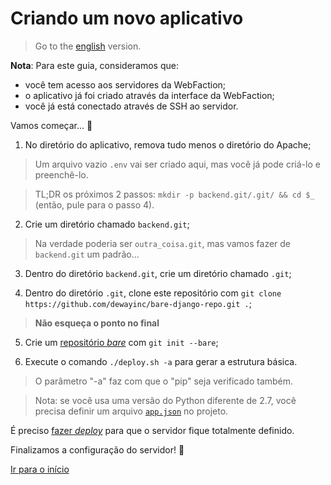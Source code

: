 # Criando um novo aplicativo

> Go to the [english][english_version] version.

**Nota**: Para este guia, consideramos que:
- você tem acesso aos servidores da WebFaction;
- o aplicativo já foi criado através da interface da WebFaction;
- você já está conectado através de SSH ao servidor.

Vamos começar... :slightly_smiling_face:

1. No diretório do aplicativo, remova tudo menos o diretório do Apache;

> Um arquivo vazio `.env` vai ser criado aqui, mas você já pode criá-lo e
preenchê-lo.

> TL;DR os próximos 2 passos: `mkdir -p backend.git/.git/ && cd $_` (então, pule
para o passo 4).

2. Crie um diretório chamado `backend.git`;

> Na verdade poderia ser `outra_coisa.git`, mas vamos fazer de `backend.git` um
padrão...

3. Dentro do diretório `backend.git`, crie um diretório chamado `.git`;

4. Dentro do diretório `.git`, clone este repositório com
`git clone https://github.com/dewayinc/bare-django-repo.git .`;

> **Não esqueça o ponto no final**

5. Crie um [repositório _bare_][bare_repo_link] com `git init --bare`;

6. Execute o comando `./deploy.sh -a` para gerar a estrutura básica.

> O parâmetro "-a" faz com que o "pip" seja verificado também.

> Nota: se você usa uma versão do Python diferente de 2.7, você precisa definir
um arquivo [`app.json`][app_json] no projeto.

É preciso [fazer _deploy_][deploy_with_git] para que o servidor fique totalmente
definido.

Finalizamos a configuração do servidor! :tada:

[Ir para o início][readme]

[readme]: https://github.com/dewayinc/bare-django-repo/blob/master/docs/languages/pt_BR/README.md
[bare_repo_link]: https://git-scm.com/book/it/v2/Git-on-the-Server-Getting-Git-on-a-Server
[app_json]: https://github.com/dewayinc/bare-django-repo/blob/master/docs/languages/pt_BR/APP_JSON.md
[deploy_with_git]: https://github.com/dewayinc/bare-django-repo/blob/master/docs/languages/pt_BR/DEPLOY_WITH_GIT.md
[english_version]: https://github.com/dewayinc/bare-django-repo/blob/master/docs/NEW_JSON.md
